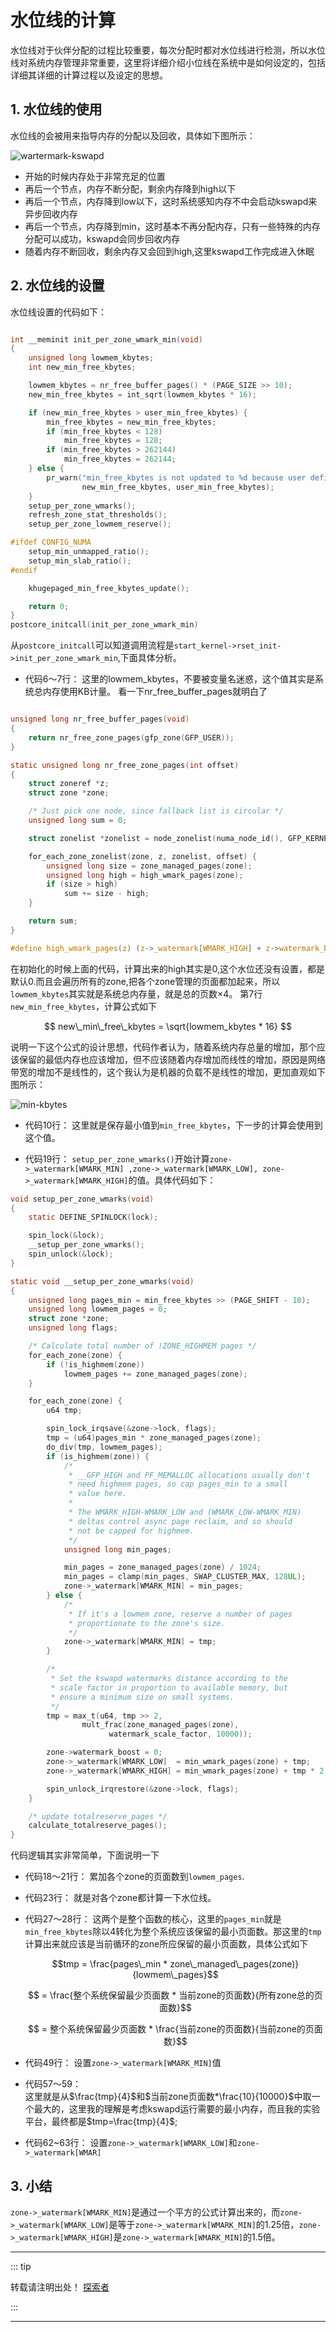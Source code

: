 # 水位线的计算

水位线对于伙伴分配的过程比较重要，每次分配时都对水位线进行检测，所以水位线对系统内存管理非常重要，这里将详细介绍小位线在系统中是如何设定的，包括详细其详细的计算过程以及设定的思想。

## 1. 水位线的使用

水位线的会被用来指导内存的分配以及回收，具体如下图所示：

![wartermark-kswapd](./wartmark-kswapd.png)

- 开始的时候内存处于非常充足的位置
- 再后一个节点，内存不断分配，剩余内存降到high以下
- 再后一个节点，内存降到low以下，这时系统感知内存不中会启动kswapd来异步回收内存
- 再后一个节点，内存降到min，这时基本不再分配内存，只有一些特殊的内存分配可以成功，kswapd会同步回收内存
- 随着内存不断回收，剩余内存又会回到high,这里kswapd工作完成进入休眠

## 2. 水位线的设置

水位线设置的代码如下：

```c {.line-numbers}

int __meminit init_per_zone_wmark_min(void)
{
	unsigned long lowmem_kbytes;
	int new_min_free_kbytes;

	lowmem_kbytes = nr_free_buffer_pages() * (PAGE_SIZE >> 10);
	new_min_free_kbytes = int_sqrt(lowmem_kbytes * 16);

	if (new_min_free_kbytes > user_min_free_kbytes) {
		min_free_kbytes = new_min_free_kbytes;
		if (min_free_kbytes < 128)
			min_free_kbytes = 128;
		if (min_free_kbytes > 262144)
			min_free_kbytes = 262144;
	} else {
		pr_warn("min_free_kbytes is not updated to %d because user defined value %d is preferred\n",
				new_min_free_kbytes, user_min_free_kbytes);
	}
	setup_per_zone_wmarks();
	refresh_zone_stat_thresholds();
	setup_per_zone_lowmem_reserve();

#ifdef CONFIG_NUMA
	setup_min_unmapped_ratio();
	setup_min_slab_ratio();
#endif

	khugepaged_min_free_kbytes_update();

	return 0;
}
postcore_initcall(init_per_zone_wmark_min)

```

从`postcore_initcall`可以知道调用流程是`start_kernel->rset_init->init_per_zone_wmark_min`,下面具体分析。

- 代码6～7行：
这里的lowmem_kbytes，不要被变量名迷惑，这个值其实是系统总内存使用KB计量。
看一下nr_free_buffer_pages就明白了

```c

unsigned long nr_free_buffer_pages(void)
{
	return nr_free_zone_pages(gfp_zone(GFP_USER));
}

static unsigned long nr_free_zone_pages(int offset)
{
	struct zoneref *z;
	struct zone *zone;

	/* Just pick one node, since fallback list is circular */
	unsigned long sum = 0;

	struct zonelist *zonelist = node_zonelist(numa_node_id(), GFP_KERNEL);

	for_each_zone_zonelist(zone, z, zonelist, offset) {
		unsigned long size = zone_managed_pages(zone);
		unsigned long high = high_wmark_pages(zone);
		if (size > high)
			sum += size - high;
	}

	return sum;
}

#define high_wmark_pages(z) (z->_watermark[WMARK_HIGH] + z->watermark_boost)


```
在初始化的时候上面的代码，计算出来的high其实是0,这个水位还没有设置，都是默认0.而且会遍历所有的zone,把各个zone管理的页面都加起来，所以`lowmem_kbytes`其实就是系统总内存量，就是总的页数×4。
第7行`new_min_free_kbytes`，计算公式如下

$$
new\_min\_free\_kbytes = \sqrt{lowmem_kbytes * 16}
$$

说明一下这个公式的设计思想，代码作者认为，随着系统内存总量的增加，那个应该保留的最低内存也应该增加，但不应该随着内存增加而线性的增加，原因是网络带宽的增加不是线性的，这个我认为是机器的负载不是线性的增加，更加直观如下图所示：

![min-kbytes](./min-kbytes.png)


- 代码10行：
这里就是保存最小值到`min_free_kbytes`，下一步的计算会使用到这个值。

- 代码19行：
`setup_per_zone_wmarks()`开始计算`zone->_watermark[WMARK_MIN] ,zone->_watermark[WMARK_LOW], zone->_watermark[WMARK_HIGH]`的值。具体代码如下：

```c {.line-numbers}
void setup_per_zone_wmarks(void)
{
	static DEFINE_SPINLOCK(lock);

	spin_lock(&lock);
	__setup_per_zone_wmarks();
	spin_unlock(&lock);
}

static void __setup_per_zone_wmarks(void)
{
	unsigned long pages_min = min_free_kbytes >> (PAGE_SHIFT - 10);
	unsigned long lowmem_pages = 0;
	struct zone *zone;
	unsigned long flags;

	/* Calculate total number of !ZONE_HIGHMEM pages */
	for_each_zone(zone) {
		if (!is_highmem(zone))
			lowmem_pages += zone_managed_pages(zone);
	}

	for_each_zone(zone) {
		u64 tmp;

		spin_lock_irqsave(&zone->lock, flags);
		tmp = (u64)pages_min * zone_managed_pages(zone);
		do_div(tmp, lowmem_pages);
		if (is_highmem(zone)) {
			/*
			 * __GFP_HIGH and PF_MEMALLOC allocations usually don't
			 * need highmem pages, so cap pages_min to a small
			 * value here.
			 *
			 * The WMARK_HIGH-WMARK_LOW and (WMARK_LOW-WMARK_MIN)
			 * deltas control async page reclaim, and so should
			 * not be capped for highmem.
			 */
			unsigned long min_pages;

			min_pages = zone_managed_pages(zone) / 1024;
			min_pages = clamp(min_pages, SWAP_CLUSTER_MAX, 128UL);
			zone->_watermark[WMARK_MIN] = min_pages;
		} else {
			/*
			 * If it's a lowmem zone, reserve a number of pages
			 * proportionate to the zone's size.
			 */
			zone->_watermark[WMARK_MIN] = tmp;
		}

		/*
		 * Set the kswapd watermarks distance according to the
		 * scale factor in proportion to available memory, but
		 * ensure a minimum size on small systems.
		 */
		tmp = max_t(u64, tmp >> 2,
			    mult_frac(zone_managed_pages(zone),
				      watermark_scale_factor, 10000));

		zone->watermark_boost = 0;
		zone->_watermark[WMARK_LOW]  = min_wmark_pages(zone) + tmp;
		zone->_watermark[WMARK_HIGH] = min_wmark_pages(zone) + tmp * 2;

		spin_unlock_irqrestore(&zone->lock, flags);
	}

	/* update totalreserve_pages */
	calculate_totalreserve_pages();
}


```

代码逻辑其实非常简单，下面说明一下
- 代码18～21行：
  累加各个zone的页面数到`lowmem_pages`.
- 代码23行：
  就是对各个zone都计算一下水位线。
- 代码27～28行：
  这两个是整个函数的核心，这里的`pages_min`就是`min_free_kbytes`除以4转化为整个系统应该保留的最小页面数。那这里的`tmp`计算出来就应该是当前循环的zone所应保留的最小页面数，具体公式如下

  $$tmp = \frac{pages\_min * zone\_managed\_pages(zone)}{lowmem\_pages}$$

  $$ = \frac{整个系统保留最少页面数 * 当前zone的页面数}{所有zone总的页面数}$$

  $$ = 整个系统保留最少页面数 * \frac{当前zone的页面数}{当前zone的页面数}$$

- 代码49行：
  设置`zone->_watermark[WMARK_MIN]`值

- 代码57～59：	
  这里就是从$\frac{tmp}{4}$和$当前zone页面数*\frac{10}{10000}$中取一个最大的，这里我的理解是考虑kswapd运行需要的最小内存，而且我的实验平台，最终都是$tmp=\frac{tmp}{4}$;

- 代码62~63行：
  设置`zone->_watermark[WMARK_LOW]`和`zone->_watermark[WMAR]`

## 3. 小结

  `zone->_watermark[WMARK_MIN]`是通过一个平方的公式计算出来的，而`zone->_watermark[WMARK_LOW]`是等于`zone->_watermark[WMARK_MIN]`的1.25倍，`zone->_watermark[WMARK_HIGH]`是`zone->_watermark[WMARK_MIN]`的1.5倍。

---
::: tip  

转载请注明出处！ [探索者](http://www.tsz.wiki)

:::

---
<Vssue :title="$title"/>

